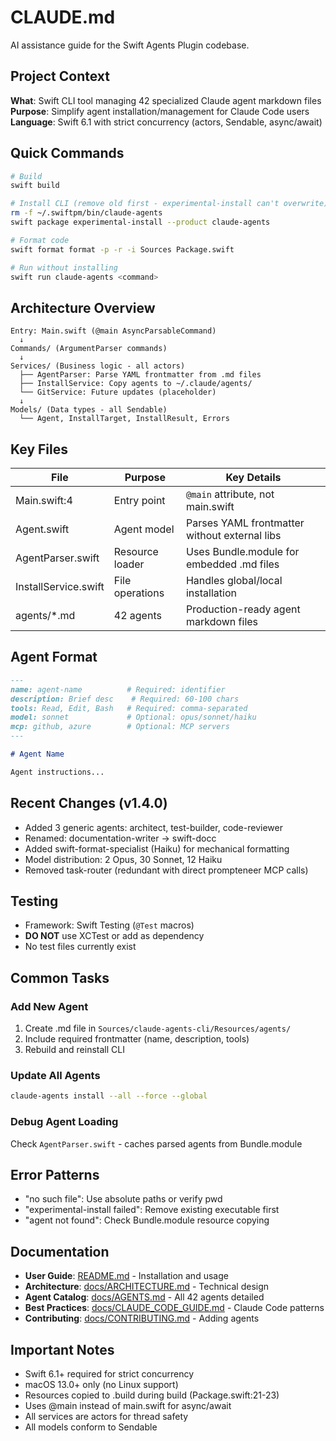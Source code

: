 # CLAUDE.md

AI assistance guide for the Swift Agents Plugin codebase.

## Project Context

**What**: Swift CLI tool managing 42 specialized Claude agent markdown files
**Purpose**: Simplify agent installation/management for Claude Code users
**Language**: Swift 6.1 with strict concurrency (actors, Sendable, async/await)

## Quick Commands

```bash
# Build
swift build

# Install CLI (remove old first - experimental-install can't overwrite)
rm -f ~/.swiftpm/bin/claude-agents
swift package experimental-install --product claude-agents

# Format code
swift format format -p -r -i Sources Package.swift

# Run without installing
swift run claude-agents <command>
```

## Architecture Overview

```
Entry: Main.swift (@main AsyncParsableCommand)
  ↓
Commands/ (ArgumentParser commands)
  ↓
Services/ (Business logic - all actors)
  ├── AgentParser: Parse YAML frontmatter from .md files
  ├── InstallService: Copy agents to ~/.claude/agents/
  └── GitService: Future updates (placeholder)
  ↓
Models/ (Data types - all Sendable)
  └── Agent, InstallTarget, InstallResult, Errors
```

## Key Files

| File | Purpose | Key Details |
|------|---------|-------------|
| Main.swift:4 | Entry point | `@main` attribute, not main.swift |
| Agent.swift | Agent model | Parses YAML frontmatter without external libs |
| AgentParser.swift | Resource loader | Uses Bundle.module for embedded .md files |
| InstallService.swift | File operations | Handles global/local installation |
| agents/*.md | 42 agents | Production-ready agent markdown files |

## Agent Format

```markdown
---
name: agent-name          # Required: identifier
description: Brief desc    # Required: 60-100 chars
tools: Read, Edit, Bash   # Required: comma-separated
model: sonnet             # Optional: opus/sonnet/haiku
mcp: github, azure        # Optional: MCP servers
---

# Agent Name

Agent instructions...
```

## Recent Changes (v1.4.0)

- Added 3 generic agents: architect, test-builder, code-reviewer
- Renamed: documentation-writer → swift-docc
- Added swift-format-specialist (Haiku) for mechanical formatting
- Model distribution: 2 Opus, 30 Sonnet, 12 Haiku
- Removed task-router (redundant with direct prompteneer MCP calls)

## Testing

- Framework: Swift Testing (`@Test` macros)
- **DO NOT** use XCTest or add as dependency
- No test files currently exist

## Common Tasks

### Add New Agent
1. Create .md file in `Sources/claude-agents-cli/Resources/agents/`
2. Include required frontmatter (name, description, tools)
3. Rebuild and reinstall CLI

### Update All Agents
```bash
claude-agents install --all --force --global
```

### Debug Agent Loading
Check `AgentParser.swift` - caches parsed agents from Bundle.module

## Error Patterns

- "no such file": Use absolute paths or verify pwd
- "experimental-install failed": Remove existing executable first
- "agent not found": Check Bundle.module resource copying

## Documentation

- **User Guide**: [README.md](README.md) - Installation and usage
- **Architecture**: [docs/ARCHITECTURE.md](docs/ARCHITECTURE.md) - Technical design
- **Agent Catalog**: [docs/AGENTS.md](docs/AGENTS.md) - All 42 agents detailed
- **Best Practices**: [docs/CLAUDE_CODE_GUIDE.md](docs/CLAUDE_CODE_GUIDE.md) - Claude Code patterns
- **Contributing**: [docs/CONTRIBUTING.md](docs/CONTRIBUTING.md) - Adding agents

## Important Notes

- Swift 6.1+ required for strict concurrency
- macOS 13.0+ only (no Linux support)
- Resources copied to .build during build (Package.swift:21-23)
- Uses @main instead of main.swift for async/await
- All services are actors for thread safety
- All models conform to Sendable

